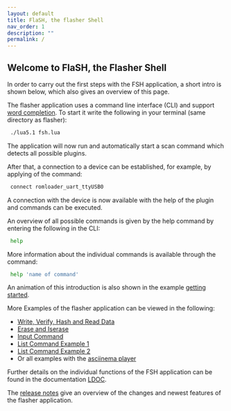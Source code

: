 ```yaml
---
layout: default
title: FlaSH, the flasher Shell
nav_order: 1
description: ""
permalink: /
---
```


## Welcome to FlaSH, the Flasher Shell

In order to carry out the first steps with the FSH application, a short intro is shown below, which also gives an overview of this page.

The flasher application uses a command line interface (CLI) and support [word completion](https://muhkuh-sys.github.io//org.muhkuh.tools-flasher_pt/Word_Completion.html). To start it write the following in your terminal (same directory as flasher):

```bash
 ./lua5.1 fsh.lua
```

The application will now run and automatically start a scan command which detects all possible plugins.

After that, a connection to a device can be established, for example, by applying of the command:

```bash
 connect romloader_uart_ttyUSB0
```

A connection with the device is now available with the help of the plugin and commands can be executed.

An overview of all possible commands is given by the help command by entering the following in the CLI:

```bash
 help
```

More information about the individual commands is available through the command:

```bash
 help 'name of command'
```

An animation of this introduction is also shown in the example [getting started](https://muhkuh-sys.github.io//org.muhkuh.tools-flasher_pt/Example_1.html).

More Examples of the flasher application can be viewed in the following:
- [Write, Verify, Hash and Read Data](https://muhkuh-sys.github.io//org.muhkuh.tools-flasher_pt/Example_2.html) 
- [Erase and Iserase](https://muhkuh-sys.github.io//org.muhkuh.tools-flasher_pt/Example_3.html) 
- [Input Command](https://muhkuh-sys.github.io//org.muhkuh.tools-flasher_pt/Example_4.html) 
- [List Command Example 1](https://muhkuh-sys.github.io//org.muhkuh.tools-flasher_pt/Example_5.html) 
- [List Command Example 2](https://muhkuh-sys.github.io//org.muhkuh.tools-flasher_pt/Example_6.html) 
- Or all examples with the [asciinema player](https://muhkuh-sys.github.io//org.muhkuh.tools-flasher_pt/Examples_asciinema_player.html) 

Further details on the individual functions of the FSH application can be found in the documentation [LDOC](https://muhkuh-sys.github.io//org.muhkuh.tools-flasher_pt/index_LDOC.html). 

The [release notes](https://muhkuh-sys.github.io//org.muhkuh.tools-flasher_pt/release_notes.html) give an overview of the changes and newest features of the flasher application.
